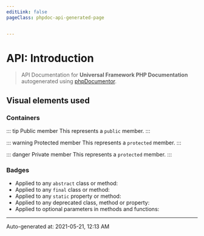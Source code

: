 ```yaml
---
editLink: false
pageClass: phpdoc-api-generated-page


---
```


# API: Introduction
> API Documentation for **Universal Framework PHP Documentation** autogenerated using [phpDocumentor](http://www.phpdoc.org/).


## Visual elements used

### Containers

::: tip Public member
This represents a `public` member.
:::

::: warning Protected member
This represents a `protected` member.
:::

::: danger Private member
This represents a `protected` member.
:::

### Badges

- Applied to any `abstract` class or method: <Badge text="abstract" />
- Applied to any `final` class or method: <Badge text="final" />
- Applied to any `static` property or method: <Badge text="static" type="warn"/>
- Applied to any deprecated class, method or property: <Badge text="deprecated" type="error"/>
- Applied to optional parameters in methods and functions: <Badge text="optional" type="warn"/>


--------

<div class="page-edit">
    <div class="last-updated">
        <span class="prefix">Auto-generated at: </span>
        <span class="time">2021-05-21, 12:13 AM</span>
    </div>
</div>


<style src="./.assets/normalization.css" scoped/>
